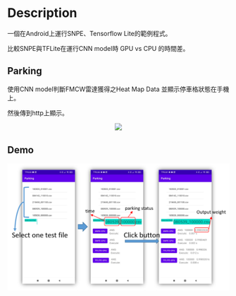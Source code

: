 # Description
一個在Android上運行SNPE、Tensorflow Lite的範例程式。

比較SNPE與TFLite在運行CNN model時 GPU vs CPU 的時間差。

## Parking
使用CNN model判斷FMCW雷達獲得之Heat Map Data 並顯示停車格狀態在手機上。

然後傳到http上顯示。
<p align="center"><img src="Demo_1.png" width="640"\></p>

## Demo
<p align="center"><img src="Demo.png" width="640"\></p>
